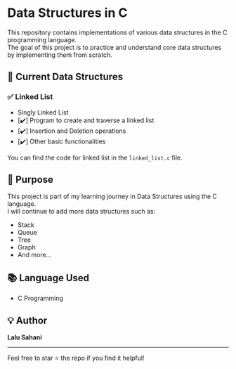 # Data Structures in C

This repository contains implementations of various data structures in the C programming language.  
The goal of this project is to practice and understand core data structures by implementing them from scratch.

## 📂 Current Data Structures

### ✅ Linked List
- Singly Linked List
- [✔️] Program to create and traverse a linked list
- [✔️] Insertion and Deletion operations
- [✔️] Other basic functionalities

You can find the code for linked list in the `linked_list.c` file.

## 📌 Purpose
This project is part of my learning journey in Data Structures using the C language.  
I will continue to add more data structures such as:
- Stack
- Queue
- Tree
- Graph
- And more...

## 📚 Language Used
- C Programming

## 💡 Author
**Lalu Sahani**

---

Feel free to star ⭐ the repo if you find it helpful!
